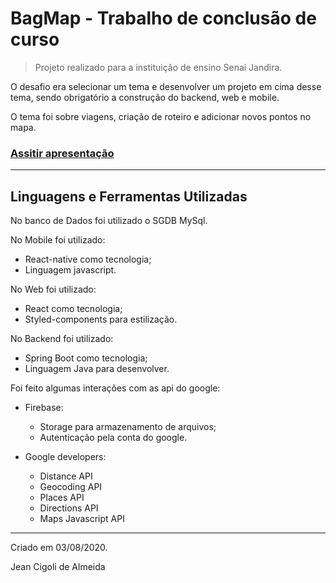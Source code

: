# BagMap - Trabalho de conclusão de curso

> Projeto realizado para a instituição de ensino Senai Jandira.

O desafio era selecionar um tema e desenvolver um projeto em cima desse tema, 
sendo obrigatório a construção do backend, web e mobile.

O tema foi sobre viagens, criação de roteiro e adicionar novos pontos no mapa.

### [Assitir apresentação](https://youtu.be/F0fkH8aUjHA)

---

## Linguagens e Ferramentas Utilizadas

No banco de Dados foi utilizado o SGDB MySql.

No Mobile foi utilizado:

* React-native como tecnologia;
* Linguagem javascript.

No Web foi utilizado:

* React como tecnologia;
* Styled-components para estilização.

No Backend foi utilizado:

* Spring Boot como tecnologia;
* Linguagem Java para desenvolver.

Foi feito algumas interações com as api do google:

* Firebase:

    * Storage para armazenamento de arquivos;
    * Autenticação pela conta do google.

* Google developers:

    * Distance API
    * Geocoding API
    * Places API
    * Directions API
    * Maps Javascript API


--- 

Criado em 03/08/2020.

Jean Cigoli de Almeida

